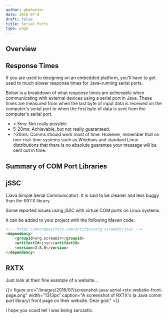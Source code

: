 ```yaml
---
author: gbmhunter
date: 2016-07-0
draft: false
title: Serial Ports
type: page
---
```


## Overview

## Response Times

If you are used to designing on an embedded platform, you'll have to get used to much slower response times for Java-running serial ports.

Below is a breakdown of what response times are achievable when communicating with external devices using a serial port in Java. These times are measured from when the last byte of input data is received on the computer's serial port to when the first byte of data is sent from the computer's serial port.

* < 5ms: Not really possible
* 5-20ms: Achievable, but not really guaranteed.
* \>20ms: Comms should work most of time. However, remember that on non-real-time systems such as Windows and standard Linux distributions that there is no absolute guarantee your message will be sent out in time.

## Summary of COM Port Libraries

## jSSC

(Java Simple Serial Communicator). It is said to be cleaner and less buggy than the RXTX library.

Some reported issues using jSSC with virtual COM ports on Linux systems.

It can be added to your project with the following Maven code:

```html
<!-- https://mvnrepository.com/artifact/org.scream3r/jssc -->
<dependency>
    <groupId>org.scream3r</groupId>
    <artifactId>jssc</artifactId>
    <version>2.8.0</version>
</dependency>
```

## RXTX

Just look at their fine example of a website...

{{< figure src="/images/2016/07/screenshot-java-serial-rxtx-website-front-page.png" width="1313px" caption="A screenshot of RXTX's (a Java comm port library) front page on their website. Dear god."  >}}

I hope you could tell I was being sarcastic.